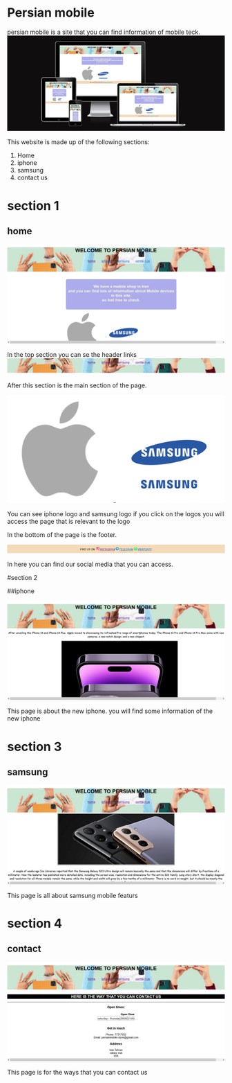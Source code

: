 # Persian mobile 

persian mobile is a site that you can find information of mobile teck.
![my work](image/my-work.png)
 
This website is made up of the following sections:

1.	Home
2.	iphone
3.	samsung
4.  contact us

# section 1

## home
![home](image/home.png)

In the top section you can se the header links
![header](image/header.png)

After this section is the main section of the page. 

![logo](image/logo.png)

You can see iphone logo and samsung logo if you click on the logos you will access the page that is relevant to the logo

In the bottom of the page is the footer.

![footer](image/footer.png)

In here you can find our social media that you can access.

#section 2

##iphone

![iphone-page](image/iphone-page.png)

This page is about the new iphone. you will find some information of the new iphone 

# section 3

## samsung 

![samsung-page](image/samsung-page.png)

This page is all about samsung mobile featurs 

# section 4

## contact

![contact-page](image/contact-page.png)

This page is for the ways that you can contact us

